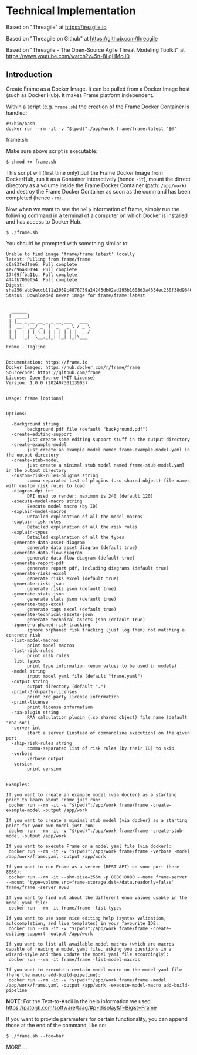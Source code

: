 # Technical Implementation

Based on "Threagile" at https://treagile.io

Based on "Threagile on Github" at https://github.com/threagile

Based on "Threagile - The Open-Source Agile Threat Modeling Toolkit" at https://www.youtube.com/watch?v=5n-8LqHMoJ0

## Introduction

Create Frame as a Docker Image. It can be pulled from a Docker Image host (such as Docker Hub). It makes Frame platform independent.

Within a script (e.g. ```frame.sh```) the creation of the Frame Docker Container is handled:

```
#!/bin/bash
docker run --rm -it -v "$(pwd)":/app/work frame/frame:latest "$@"
```
frame.sh

Make sure above script is executable:

```
$ chmod +x frame.sh
```

This script will (first time only) pull the Frame Docker Image from DockerHub, run it as a Container interactively (hence ```-it```), mount the dirrect directory as a volume inside the Frame Docker Container (path: ```/app/work```) and destroy the Frame Docker Container as soon as the command has been completed (hence ```-rm```).

Now when we want to see the ```help``` information of frame, simply run the folliwing command in a terminal of a computer on which Docker is installed and has access to Docker Hub.

```
$ ./frame.sh
```

You should be prompted with something similar to:

```
Unable to find image 'frame/frame:latest' locally
latest: Pulling from frame/frame
c6a83fedfae6: Pull complete 
4e7c96a80194: Pull complete 
17469ffba11c: Pull complete 
4f4fb700ef54: Pull complete 
Digest: sha256:abb9eccb111a2059c4876759a24245db02ad295b1608d3a4634ec250f38d9640
Status: Downloaded newer image for frame/frame:latest


  ______                        
 |  ____|                       
 | |__ _ __ __ _ _ __ ___   ___ 
 |  __| '__/ _` | '_ ` _ \ / _ \
 | |  | | | (_| | | | | | |  __/
 |_|  |_|  \__,_|_| |_| |_|\___|
                                       
Frame - Tagline


Documentation: https://frame.io
Docker Images: https://hub.docker.com/r/frame/frame
Sourcecode: https://github.com/frame
License: Open-Source (MIT License)
Version: 1.0.0 (20240730113903)


Usage: frame [options]


Options:

  -background string
        background pdf file (default "background.pdf")
  -create-editing-support
        just create some editing support stuff in the output directory
  -create-example-model
        just create an example model named frame-example-model.yaml in the output directory
  -create-stub-model
        just create a minimal stub model named frame-stub-model.yaml in the output directory
  -custom-risk-rules-plugins string
        comma-separated list of plugins (.so shared object) file names with custom risk rules to load
  -diagram-dpi int
        DPI used to render: maximum is 240 (default 120)
  -execute-model-macro string
        Execute model macro (by ID)
  -explain-model-macros
        Detailed explanation of all the model macros
  -explain-risk-rules
        Detailed explanation of all the risk rules
  -explain-types
        Detailed explanation of all the types
  -generate-data-asset-diagram
        generate data asset diagram (default true)
  -generate-data-flow-diagram
        generate data-flow diagram (default true)
  -generate-report-pdf
        generate report pdf, including diagrams (default true)
  -generate-risks-excel
        generate risks excel (default true)
  -generate-risks-json
        generate risks json (default true)
  -generate-stats-json
        generate stats json (default true)
  -generate-tags-excel
        generate tags excel (default true)
  -generate-technical-assets-json
        generate technical assets json (default true)
  -ignore-orphaned-risk-tracking
        ignore orphaned risk tracking (just log them) not matching a concrete risk
  -list-model-macros
        print model macros
  -list-risk-rules
        print risk rules
  -list-types
        print type information (enum values to be used in models)
  -model string
        input model yaml file (default "frame.yaml")
  -output string
        output directory (default ".")
  -print-3rd-party-licenses
        print 3rd-party license information
  -print-license
        print license information
  -raa-plugin string
        RAA calculation plugin (.so shared object) file name (default "raa.so")
  -server int
        start a server (instead of commandline execution) on the given port
  -skip-risk-rules string
        comma-separated list of risk rules (by their ID) to skip
  -verbose
        verbose output
  -version
        print version


Examples:

If you want to create an example model (via docker) as a starting point to learn about Frame just run: 
 docker run --rm -it -v "$(pwd)":/app/work frame/frame -create-example-model -output /app/work

If you want to create a minimal stub model (via docker) as a starting point for your own model just run: 
 docker run --rm -it -v "$(pwd)":/app/work frame/frame -create-stub-model -output /app/work

If you want to execute Frame on a model yaml file (via docker): 
 docker run --rm -it -v "$(pwd)":/app/work frame/frame -verbose -model /app/work/frame.yaml -output /app/work

If you want to run Frame as a server (REST API) on some port (here 8080): 
 docker run --rm -it --shm-size=256m -p 8080:8080 --name frame-server --mount 'type=volume,src=frame-storage,dst=/data,readonly=false' frame/frame -server 8080

If you want to find out about the different enum values usable in the model yaml file: 
 docker run --rm -it frame/frame -list-types

If you want to use some nice editing help (syntax validation, autocompletion, and live templates) in your favourite IDE: 
 docker run --rm -it -v "$(pwd)":/app/work frame/frame -create-editing-support -output /app/work

If you want to list all available model macros (which are macros capable of reading a model yaml file, asking you questions in a wizard-style and then update the model yaml file accordingly): 
 docker run --rm -it frame/frame -list-model-macros

If you want to execute a certain model macro on the model yaml file (here the macro add-build-pipeline): 
 docker run --rm -it -v "$(pwd)":/app/work frame/frame -model /app/work/frame.yaml -output /app/work -execute-model-macro add-build-pipeline
```

**NOTE**: For the Text-to-Ascii in the help information we used https://patorjk.com/software/taag/#p=display&f=Big&t=Frame

If you want to provide parameters for certain functionality, you can append those at the end of the command, like so:

```
$ ./frame.sh --foo=bar
```

MORE ...
